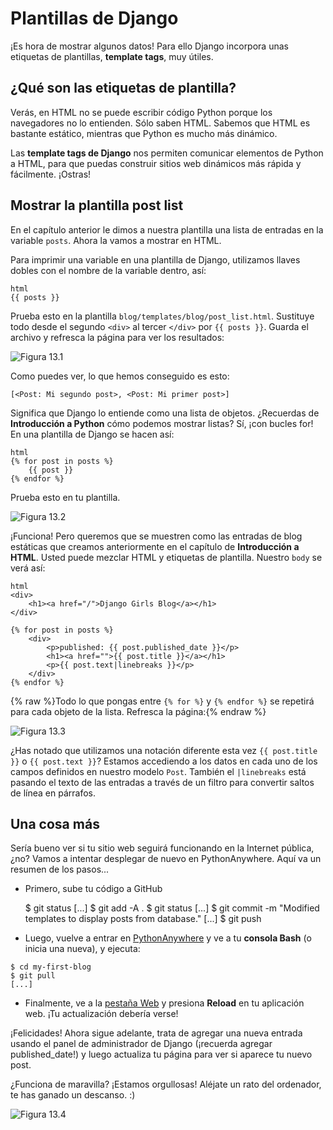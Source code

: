 # Plantillas de Django

¡Es hora de mostrar algunos datos! Para ello Django incorpora unas etiquetas de plantillas, **template tags**, muy útiles.

## ¿Qué son las etiquetas de plantilla?

Verás, en HTML no se puede escribir código Python porque los navegadores no lo entienden. Sólo saben HTML. Sabemos que HTML es bastante estático, mientras que Python es mucho más dinámico.

Las **template tags de Django** nos permiten comunicar elementos de Python a HTML, para que puedas construir sitios web dinámicos más rápida y fácilmente. ¡Ostras!

## Mostrar la plantilla post list

En el capítulo anterior le dimos a nuestra plantilla una lista de entradas en la variable `posts`. Ahora la vamos a mostrar en HTML.

Para imprimir una variable en una plantilla de Django, utilizamos llaves dobles con el nombre de la variable dentro, así:

    html
    {{ posts }}
    

Prueba esto en la plantilla `blog/templates/blog/post_list.html`. Sustituye todo desde el segundo `<div>` al tercer `</div>` por `{{ posts }}`. Guarda el archivo y refresca la página para ver los resultados:

![Figura 13.1][1]

 [1]: images/step1.png

Como puedes ver, lo que hemos conseguido es esto:

    [<Post: Mi segundo post>, <Post: Mi primer post>]
    

Significa que Django lo entiende como una lista de objetos. ¿Recuerdas de **Introducción a Python** cómo podemos mostrar listas? Sí, ¡con bucles for! En una plantilla de Django se hacen así:

    html
    {% for post in posts %}
        {{ post }}
    {% endfor %}
    

Prueba esto en tu plantilla.

![Figura 13.2][2]

 [2]: images/step2.png

¡Funciona! Pero queremos que se muestren como las entradas de blog estáticas que creamos anteriormente en el capítulo de **Introducción a HTML**. Usted puede mezclar HTML y etiquetas de plantilla. Nuestro `body` se verá así:

    html
    <div>
        <h1><a href="/">Django Girls Blog</a></h1>
    </div>
    
    {% for post in posts %}
        <div>
            <p>published: {{ post.published_date }}</p>
            <h1><a href="">{{ post.title }}</a></h1>
            <p>{{ post.text|linebreaks }}</p>
        </div>
    {% endfor %}
    

{% raw %}Todo lo que pongas entre `{% for %}` y `{% endfor %}` se repetirá para cada objeto de la lista. Refresca la página:{% endraw %}

![Figura 13.3][3]

 [3]: images/step3.png

¿Has notado que utilizamos una notación diferente esta vez `{{ post.title }}` o `{{ post.text }}`? Estamos accediendo a los datos en cada uno de los campos definidos en nuestro modelo `Post`. También el `|linebreaks` está pasando el texto de las entradas a través de un filtro para convertir saltos de línea en párrafos.

## Una cosa más

Sería bueno ver si tu sitio web seguirá funcionando en la Internet pública, ¿no? Vamos a intentar desplegar de nuevo en PythonAnywhere. Aquí va un resumen de los pasos...

*   Primero, sube tu código a GitHub

    $ git status
    [...]
    $ git add -A .
    $ git status
    [...]
    $ git commit -m "Modified templates to display posts from database."
    [...]
    $ git push
    

*   Luego, vuelve a entrar en [PythonAnywhere][4] y ve a tu **consola Bash** (o inicia una nueva), y ejecuta:

 [4]: https://www.pythonanywhere.com/consoles/

    $ cd my-first-blog
    $ git pull
    [...]
    

*   Finalmente, ve a la [pestaña Web][5] y presiona **Reload** en tu aplicación web. ¡Tu actualización debería verse!

 [5]: https://www.pythonanywhere.com/web_app_setup/

¡Felicidades! Ahora sigue adelante, trata de agregar una nueva entrada usando el panel de administrador de Django (¡recuerda agregar published_date!) y luego actualiza tu página para ver si aparece tu nuevo post.

¿Funciona de maravilla? ¡Estamos orgullosas! Aléjate un rato del ordenador, te has ganado un descanso. :)

![Figura 13.4][6]

 [6]: images/donut.png